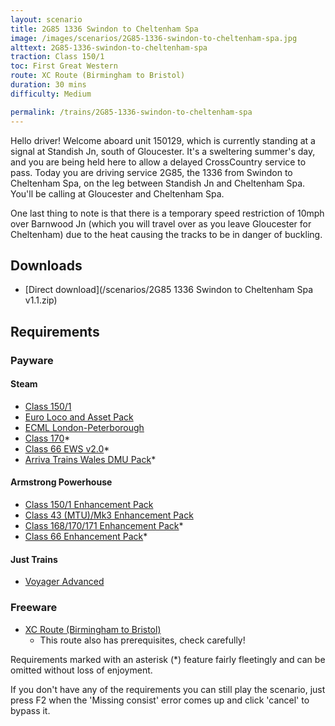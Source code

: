 ```yaml
---
layout: scenario
title: 2G85 1336 Swindon to Cheltenham Spa
image: /images/scenarios/2G85-1336-swindon-to-cheltenham-spa.jpg
alttext: 2G85-1336-swindon-to-cheltenham-spa
traction: Class 150/1
toc: First Great Western
route: XC Route (Birmingham to Bristol)
duration: 30 mins
difficulty: Medium

permalink: /trains/2G85-1336-swindon-to-cheltenham-spa
---
```


Hello driver! Welcome aboard unit 150129, which is currently standing at a signal at Standish Jn, south of Gloucester. It's a sweltering summer's day, and you are being held here to allow a delayed CrossCountry service to pass. Today you are driving service 2G85, the 1336 from Swindon to Cheltenham Spa, on the leg between Standish Jn and Cheltenham Spa. You'll be calling at Gloucester and Cheltenham Spa.

One last thing to note is that there is a temporary speed restriction of 10mph over Barnwood Jn (which you will travel over as you leave Gloucester for Cheltenham) due to the heat causing the tracks to be in danger of buckling.

## Downloads
* [Direct download](/scenarios/2G85 1336 Swindon to Cheltenham Spa v1.1.zip)

## Requirements

### Payware

#### Steam
* [Class 150/1](https://store.steampowered.com/app/448184)
* [Euro Loco and Asset Pack](http://store.steampowered.com/app/208300)
* [ECML London-Peterborough](http://store.steampowered.com/app/222618)
* [Class 170](http://store.steampowered.com/app/208364)*
* [Class 66 EWS v2.0](http://store.steampowered.com/app/222568)*
* [Arriva Trains Wales DMU Pack](https://store.steampowered.com/app/376941)*

#### Armstrong Powerhouse
* [Class 150/1 Enhancement Pack](https://www.armstrongpowerhouse.com/index.php?route=product/product&path=36_89&product_id=175)
* [Class 43 (MTU)/Mk3 Enhancement Pack](https://www.armstrongpowerhouse.com/index.php?route=product/product&path=36_89&product_id=168)
* [Class 168/170/171 Enhancement Pack](https://www.armstrongpowerhouse.com/index.php?route=product/product&path=36_89&product_id=185)*
* [Class 66 Enhancement Pack](https://www.armstrongpowerhouse.com/index.php?route=product/product&path=36_89&product_id=173)*

#### Just Trains
* [Voyager Advanced](https://www.justtrains.net/product/voyager-advanced-download)

### Freeware
* [XC Route (Birmingham to Bristol)](xcroute.com)
    * This route also has prerequisites, check carefully!

Requirements marked with an asterisk (*) feature fairly fleetingly and can be omitted without loss of enjoyment. 

If you don't have any of the requirements you can still play the scenario, just press F2 when the 'Missing consist' error comes up and click 'cancel' to bypass it.